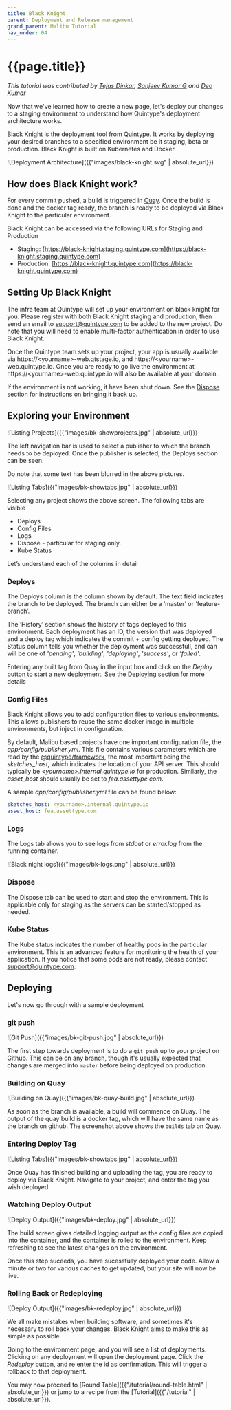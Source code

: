 ```yaml
---
title: Black Knight
parent: Deployment and Release management
grand_parent: Malibu Tutorial
nav_order: 04
---
```

# {{page.title}}

*This tutorial was contributed by [Tejas Dinkar](https://twitter.com/tdinkar),  [Sanjeev Kumar G](https://twitter.com/sanju296) and [Deo Kumar](https://www.linkedin.com/in/deo-kumar)*

Now that we've learned how to create a new page, let's deploy our changes to a staging environment to understand how Quintype's deployment architecture works.

Black Knight is the deployment tool from Quintype. It works by deploying your desired branches to a specified environment be it staging, beta or production. Black Knight is built on Kubernetes and Docker.

![Deployment Architecture]({{"images/black-knight.svg" | absolute_url}})

## How does Black Knight work?

For every commit pushed, a build is triggered in [Quay](https://quay.io/organization/quintype). Once the build is done and the docker tag ready, the branch is ready to be deployed via Black Knight to the particular environment.

Black Knight can be accessed via the following URLs for Staging and Production
* Staging: [https://black-knight.staging.quintype.com](https://black-knight.staging.quintype.com)
* Production: [https://black-knight.quintype.com](https://black-knight.quintype.com)

## Setting Up Black Knight

The infra team at Quintype will set up your environment on black knight for you. Please register with both Black Knight staging and production, then send an email to [support@quintype.com](mailto:support@quintype.com) to be added to the new project. Do note that you will need to enable multi-factor authentication in order to use Black Knight.

Once the Quintype team sets up your project, your app is usually available via https://&lt;yourname&gt;-web.qtstage.io, and https://&lt;yourname&gt;-web.quintype.io. Once you are ready to go live the environment at https://&lt;yourname&gt;-web.quintype.io will also be available at your domain.

If the environment is not working, it have been shut down. See the [Dispose](#dispose) section for instructions on bringing it back up.

## Exploring your Environment

![Listing Projects]({{"images/bk-showprojects.jpg" | absolute_url}})

The left navigation bar is used to select a publisher to which the branch needs to be deployed. Once the publisher is selected, the Deploys section can be seen.

Do note that some text has been blurred in the above pictures.

![Listing Tabs]({{"images/bk-showtabs.jpg" | absolute_url}})

Selecting any project shows the above screen. The following tabs are visible
* Deploys
* Config Files
* Logs
* Dispose - particular for staging only.
* Kube Status

Let’s understand each of the columns in detail

### Deploys

The Deploys column is the column shown by default. The text field indicates the branch to be deployed. The branch can either be a ‘master’ or ‘feature-branch’.

The ‘History’ section shows the history of tags deployed to this environment. Each deployment has an ID, the version that was deployed and a deploy tag which indicates the commit + config getting deployed. The Status column tells you whether the deployment was successfull, and can will be one of *'pending'*, *'building'*, *'deploying'*, *'success'*,  or *'failed'*.

Entering any built tag from Quay in the input box and click on the *Deploy* button to start a new deployment. See the [Deploying](#deploying) section for more details

### Config Files

Black Knight allows you to add configuration files to various environments. This allows publishers to reuse the same docker image in multiple environments, but inject in configuration.

By default, Malibu based projects have one important configuration file, the *app/config/publisher.yml*. This file contains various parameters which are read by the [@quintype/framework](https://developers.quintype.com/quintype-node-framework), the most important being the *sketches_host*, which indicates the location of your API server. This should typically be *&lt;yourname&gt;.internal.quintype.io* for production. Similarly, the *asset_host* should usually be set to *fea.assettype.com*.

A sample *app/config/publisher.yml* file can be found below:
```yaml
sketches_host: <yourname>.internal.quintype.io
asset_host: fea.assettype.com
```

### Logs
The Logs tab allows you to see logs from *stdout* or *error.log* from the running container.

![Black night logs]({{"images/bk-logs.png" | absolute_url}})

### Dispose
The Dispose tab can be used to start and stop the environment. This is applicable only for staging as the servers can be started/stopped as needed.

### Kube Status

The Kube status indicates the number of healthy pods in the particular environment. This is an advanced feature for monitoring the health of your application. If you notice that some pods are not ready, please contact [support@quintype.com](mailto:support@quintype.com).

## Deploying

Let's now go through with a sample deployment

### git push

![Git Push]({{"images/bk-git-push.jpg" | absolute_url}})

The first step towards deployment is to do a `git push` up to your project on Github. This can be on any branch, though it's usually expected that changes are merged into `master` before being deployed on production.

### Building on Quay

![Building on Quay]({{"images/bk-quay-build.jpg" | absolute_url}})

As soon as the branch is available, a build will commence on Quay. The output of the quay build is a docker tag, which will have the same name as the branch on github. The screenshot above shows the `builds` tab on Quay.

### Entering Deploy Tag

![Listing Tabs]({{"images/bk-showtabs.jpg" | absolute_url}})

Once Quay has finished building and uploading the tag, you are ready to deploy via Black Knight. Navigate to your project, and enter the tag you wish deployed.

### Watching Deploy Output

![Deploy Output]({{"images/bk-deploy.jpg" | absolute_url}})

The build screen gives detailed logging output as the config files are copied into the container, and the container is rolled to the environment. Keep refreshing to see the latest changes on the environment.

Once this step suceeds, you have sucessfully deployed your code. Allow a minute or two for various caches to get updated, but your site will now be live.

### Rolling Back or Redeploying

![Deploy Output]({{"images/bk-redeploy.jpg" | absolute_url}})

We all make mistakes when building software, and sometimes it's necessary to roll back your changes. Black Knight aims to make this as simple as possible.

Going to the environment page, and you will see a list of deployments. Clicking on any deployment will open the deployment page. Click the *Redeploy* button, and re enter the id as confirmation. This will trigger a rollback to that deployment.

You may now proceed to [Round Table]({{"/tutorial/round-table.html" | absolute_url}}) or jump to a recipe from the [Tutorial]({{"/tutorial" | absolute_url}}).
